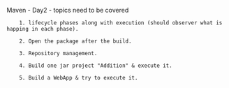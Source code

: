 
Maven - Day2 - topics need to be covered

        1. lifecycle phases along with execution (should observer what is happing in each phase).

        2. Open the package after the build.
        
        3. Repository management.
        
        4. Build one jar project "Addition" & execute it.
        
        5. Build a WebApp & try to execute it.
